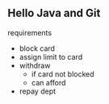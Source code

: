 Hello Java and Git
-------------------

requirements
- block card
- assign limit to card
- withdraw
    - if card not blocked
    - can afford
- repay dept